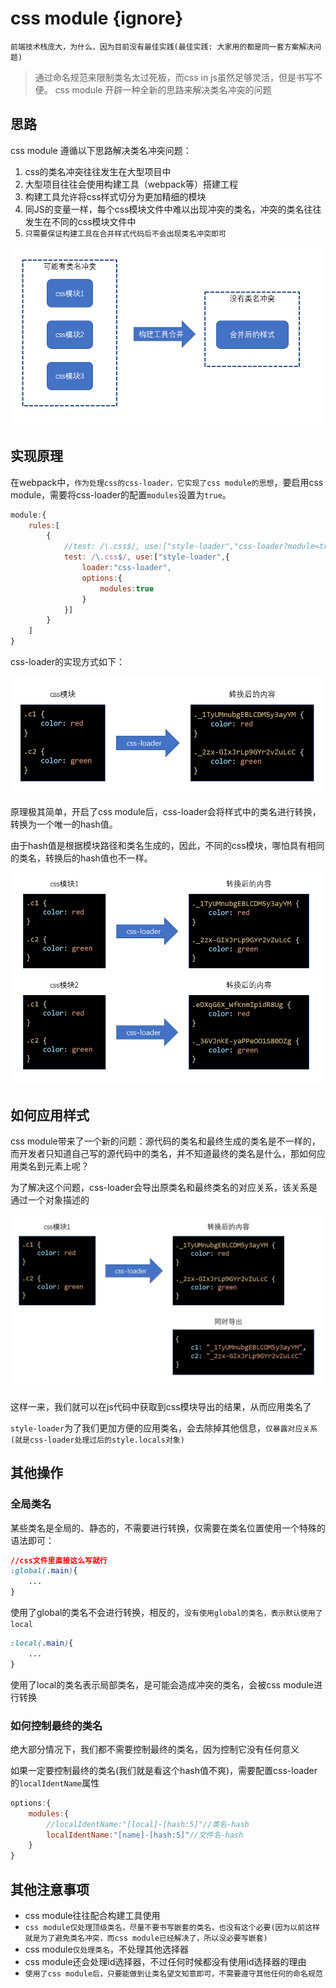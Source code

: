 # css module {ignore}

`前端技术栈庞大，为什么，因为目前没有最佳实践(最佳实践: 大家用的都是同一套方案解决问题)`

> 通过命名规范来限制类名太过死板，而css in js虽然足够灵活，但是书写不便。
> css module 开辟一种全新的思路来解决类名冲突的问题

## 思路

css module 遵循以下思路解决类名冲突问题：

1. css的类名冲突往往发生在大型项目中
2. 大型项目往往会使用构建工具（webpack等）搭建工程
3. 构建工具允许将css样式切分为更加精细的模块
4. 同JS的变量一样，每个css模块文件中难以出现冲突的类名，冲突的类名往往发生在不同的css模块文件中
5. `只需要保证构建工具在合并样式代码后不会出现类名冲突即可`

![](assets/2020-01-31-13-54-37.png)

## 实现原理

在webpack中，`作为处理css的css-loader，它实现了css module的思想`，要启用css module，需要将css-loader的配置```modules```设置为```true```。

```js
module:{
    rules:[
        {
            //test: /\.css$/, use:["style-loader","css-loader?module=true"]
            test: /\.css$/, use:["style-loader",{
                loader:"css-loader",
                options:{
                    modules:true
                }
            }]
        }
    ]
}
```

css-loader的实现方式如下：

![](assets/2020-01-31-14-00-56.png)

原理极其简单，开启了css module后，css-loader会将样式中的类名进行转换，转换为一个唯一的hash值。

由于hash值是根据模块路径和类名生成的，因此，不同的css模块，哪怕具有相同的类名，转换后的hash值也不一样。

![](assets/2020-01-31-14-04-11.png)

## 如何应用样式

css module带来了一个新的问题：源代码的类名和最终生成的类名是不一样的，而开发者只知道自己写的源代码中的类名，并不知道最终的类名是什么，那如何应用类名到元素上呢？

为了解决这个问题，css-loader会导出原类名和最终类名的对应关系，该关系是通过一个对象描述的

![](assets/2020-01-31-14-08-49.png)

这样一来，我们就可以在js代码中获取到css模块导出的结果，从而应用类名了

`style-loader`为了我们更加方便的应用类名，会去除掉其他信息，`仅暴露对应关系(就是css-loader处理过后的style.locals对象)`

## 其他操作

### 全局类名

某些类名是全局的、静态的，不需要进行转换，仅需要在类名位置使用一个特殊的语法即可：

```css
//css文件里直接这么写就行
:global(.main){
    ...
}
```

使用了global的类名不会进行转换，相反的，`没有使用global的类名，表示默认使用了local`

```css
:local(.main){
    ...
}
```

使用了local的类名表示局部类名，是可能会造成冲突的类名，会被css module进行转换

### 如何控制最终的类名

绝大部分情况下，我们都不需要控制最终的类名，因为控制它没有任何意义

如果一定要控制最终的类名(我们就是看这个hash值不爽)，需要配置css-loader的```localIdentName```属性
```js
options:{
    modules:{
        //localIdentName:"[local]-[hash:5]"//类名-hash
        localIdentName:"[name]-[hash:5]"//文件名-hash
    }
}
```

## 其他注意事项

- css module往往配合构建工具使用
- `css module仅处理顶级类名，尽量不要书写嵌套的类名，也没有这个必要(因为以前这样就是为了避免类名冲突，而css module已经解决了，所以没必要写嵌套)`
- css module`仅处理类名`，不处理其他选择器
- css module还会处理id选择器，不过任何时候都没有使用id选择器的理由
- `使用了css module后，只要能做到让类名望文知意即可，不需要遵守其他任何的命名规范`